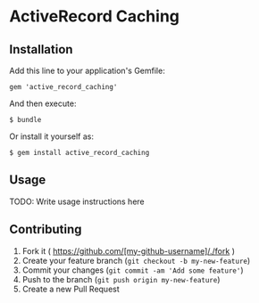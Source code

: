 # ActiveRecord Caching



## Installation

Add this line to your application's Gemfile:

    gem 'active_record_caching'

And then execute:

    $ bundle

Or install it yourself as:

    $ gem install active_record_caching

## Usage

TODO: Write usage instructions here

## Contributing

1. Fork it ( https://github.com/[my-github-username]/./fork )
2. Create your feature branch (`git checkout -b my-new-feature`)
3. Commit your changes (`git commit -am 'Add some feature'`)
4. Push to the branch (`git push origin my-new-feature`)
5. Create a new Pull Request
